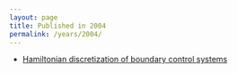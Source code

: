 ```yaml
---
layout: page
title: Published in 2004
permalink: /years/2004/
---
```


- [Hamiltonian discretization of boundary control systems](../../hamiltonian-discretization-of-boundary-control-systems)

